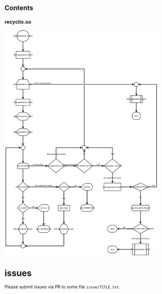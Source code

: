 ## Contents

### recyclix.so

<img src="./recyclix-flow.svg" />

# issues
Please submit issues via PR to some file `issue/TITLE.txt`.

